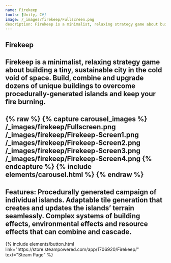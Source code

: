 ```yaml
---
name: Firekeep
tools: [Unity, C#]
image: /_images/firekeep/Fullscreen.png
description: Firekeep is a minimalist, relaxing strategy game about building a tiny, sustainable city in the cold void of space.
---
```

## Firekeep
Firekeep is a minimalist, relaxing strategy game about building a tiny, sustainable city in the cold void of space. Build, combine and upgrade dozens of unique buildings to overcome procedurally-generated islands and keep your fire burning.
---
{% raw %}
{% capture carousel_images %}
/_images/firekeep/Fullscreen.png
/_images/firekeep/Firekeep-Screen1.png
/_images/firekeep/Firekeep-Screen2.png
/_images/firekeep/Firekeep-Screen3.png
/_images/firekeep/Firekeep-Screen4.png
{% endcapture %}
{% include elements/carousel.html %}
{% endraw %}
---
Features:
Procedurally generated campaign of individual islands.
Adaptable tile generation that creates and updates the islands’ terrain seamlessly.
Complex systems of building effects, environmental effects and resource effects that can combine and cascade.
---
<p class="text-center">
{% include elements/button.html link="https://store.steampowered.com/app/1706920/Firekeep/" text="Steam Page" %}
</p>